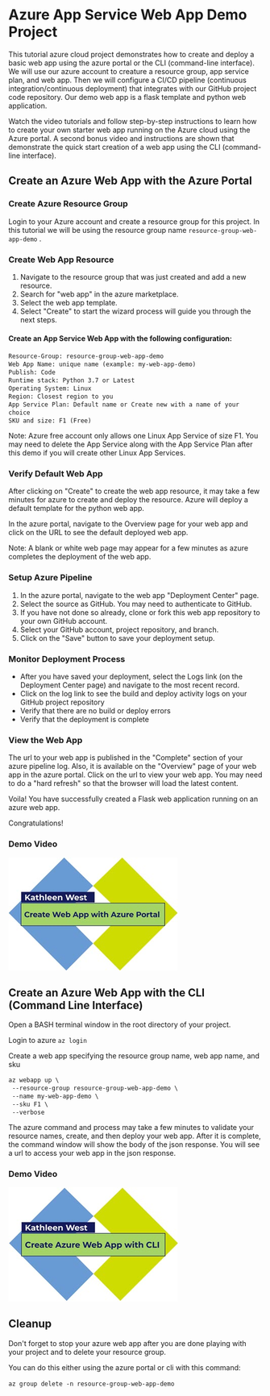 # Azure App Service Web App Demo Project

This tutorial azure cloud project demonstrates how to create and deploy a basic web app using the azure portal or the CLI (command-line interface). We will use our azure account to creature a resource group, app service plan, and web app. Then we will configure a CI/CD pipeline (continuous integration/continuous deployment) that integrates with our GitHub project code repository. Our demo web app is a flask template and python web application.

Watch the video tutorials and follow step-by-step instructions to learn how to create your own starter web app running on the Azure cloud using the Azure portal. A second bonus video and instructions are shown that demonstrate the quick start creation of a web app using the CLI (command-line interface). 

## Create an Azure Web App with the Azure Portal

### Create Azure Resource Group

Login to your Azure account and create a resource group for this project. In this tutorial we will be using the resource group name `resource-group-web-app-demo` .

### Create Web App Resource

1. Navigate to the resource group that was just created and add a new resource.
2. Search for "web app" in the azure marketplace.
3. Select the web app template.
4. Select "Create" to start the wizard process will guide you through the next steps.

#### Create an App Service Web App with the following configuration:

```
Resource-Group: resource-group-web-app-demo
Web App Name: unique name (example: my-web-app-demo)
Publish: Code
Runtime stack: Python 3.7 or Latest
Operating System: Linux
Region: Closest region to you
App Service Plan: Default name or Create new with a name of your choice
SKU and size: F1 (Free)
```
Note: Azure free account only allows one Linux App Service of size F1. You may need to delete the App Service along with the App Service Plan after this demo if you will create other Linux App Services.

### Verify Default Web App

After clicking on "Create" to create the web app resource, it may take a few minutes for azure to create and deploy the resource. Azure will deploy a default template for the python web app. 

In the azure portal, navigate to the Overview page for your web app and click on the URL to see the default deployed web app. 

Note: A blank or white web page may appear for a few minutes as azure completes the deployment of the web app. 

### Setup Azure Pipeline

1. In the azure portal, navigate to the web app "Deployment Center" page. 
2. Select the source as GitHub. You may need to authenticate to GitHub.
3. If you have not done so already, clone or fork this web app repository to your own GitHub account.
4. Select your GitHub account, project repository, and branch. 
5. Click on the "Save" button to save your deployment setup.

### Monitor Deployment Process

- After you have saved your deployment, select the Logs link (on the Deployment Center page) and navigate to the most recent record.
- Click on the log link to see the build and deploy activity logs on your GitHub project repository
- Verify that there are no build or deploy errors
- Verify that the deployment is complete

### View the Web App

The url to your web app is published in the "Complete" section of your azure pipeline log. Also, it is available on the "Overview" page of your web app in the azure portal. Click on the url to view your web app. You may need to do a "hard refresh" so that the browser will load the latest content. 

Voila! You have successfully created a Flask web application running on an azure web app. 

Congratulations!

### Demo Video

[![Watch the tutorial video](/images/CreateAzureWebAppPortal_Title.jpg)](https://youtu.be/0C3rpWVaVWo "Video Tutorial - Create an Azure Web App with the Azure Portal")

## Create an Azure Web App with the CLI (Command Line Interface)

Open a BASH terminal window in the root directory of your project.

Login to azure `az login`

Create a web app specifying the resource group name, web app name, and sku

```
az webapp up \
 --resource-group resource-group-web-app-demo \
 --name my-web-app-demo \
 --sku F1 \
 --verbose
```
The azure command and process may take a few minutes to validate your resource names, create, and then deploy your web app. After it is complete, the command window will show the body of the json response. You will see a url to access your web app in the json response. 

### Demo Video

[![Watch the tutorial video](/images/CreateAzureWebAppCLI_Title.jpg)](https://youtu.be/qILUM6DyruM "Video Tutorial - Create an Azure Web App with the CLI (Command Line Interface)")

## Cleanup

Don't forget to stop your azure web app after you are done playing with your project and to delete your resource group. 

You can do this either using the azure portal or cli with this command:

`az group delete -n resource-group-web-app-demo`
